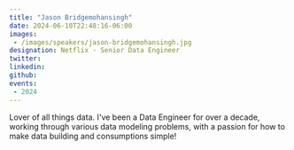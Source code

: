 ```yaml
---
title: "Jason Bridgemohansingh"
date: 2024-06-10T22:48:16-06:00
images: 
 - /images/speakers/jason-bridgemohansingh.jpg
designation: Netflix - Senior Data Engineer
twitter: 
linkedin: 
github: 
events:
 - 2024
---
```


Lover of all things data. I've been a Data Engineer for over a decade, working through various data modeling problems, with a passion for how to make data building and consumptions simple!


